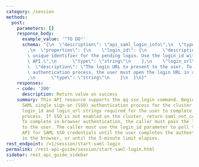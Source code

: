 ```yaml
---
category: /session
methods:
  post:
    parameters: []
    response_body:
      example_value: '"TO DO"'
      schema: "{\n  \"description\": \"api_saml_login_info\",\n  \"type\": \"object\"\
        ,\n  \"properties\": {\n    \"login_id\": {\n      \"description\": \"The\
        \ unique identifier for the pending login. Use the login_id with the check-saml-login\
        \ API.\",\n      \"type\": \"string\"\n    },\n    \"login_url\": {\n    \
        \  \"description\": \"The login URL to present to the user. To complete the\
        \ authentication process, the user must open the login URL in a browser.\"\
        ,\n      \"type\": \"string\"\n    }\n  }\n}"
    responses:
    - code: '200'
      description: Return value on success
    summary: This API resource supports the qq sso_login command. Begin an interactive
      SAML single sign-on (SSO) authentication process for the cluster. Return the
      login_id and login_url strings required for the user to complete the authentication
      process. If SSO is not enabled on the cluster, return saml_not_configured_error.
      To complete in-browser authentication, the caller must pass the login_url parameter
      to the user. The caller must use the login_id parameter to poll the retrieve-saml-login
      API for SAML SSO credentials until the user completes the authentication process
      in the browser, or until the 5-minute limit elapses.
rest_endpoint: /v1/session/start-saml-login
permalink: /rest-api-guide/session/start-saml-login.html
sidebar: rest_api_guide_sidebar
---
```

